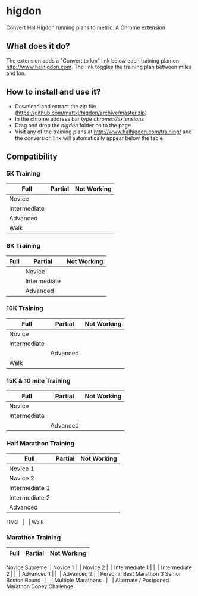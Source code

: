 # higdon
Convert Hal Higdon running plans to metric. A Chrome extension.

## What does it do?

The extension adds a "Convert to km" link below each training plan on http://www.halhigdon.com. The link toggles the training plan between miles and km.

## How to install and use it?

- Download and extract the zip file (https://github.com/mattkj/higdon/archive/master.zip)
- In the chrome address bar type *chrome://extensions*
- Drag and drop the *higdon* folder on to the page
- Visit any of the training plans at http://www.halhigdon.com/training/ and the conversion link will automatically appear below the table

## Compatibility

### 5K Training

Full | Partial | Not Working
---- | ------- | -----------
Novice |  | 
Intermediate | |
Advanced | |
Walk | |

### 8K Training

Full | Partial | Not Working
---- | ------- | -----------
&nbsp; | Novice | 
&nbsp; | Intermediate |
&nbsp; | Advanced |
 
### 10K Training

Full | Partial | Not Working
---- | ------- | -----------
Novice |  | 
Intermediate | |
&nbsp; | Advanced |
Walk | |

### 15K & 10 mile Training

Full | Partial | Not Working
---- | ------- | -----------
Novice |  | 
Intermediate | |
&nbsp; | Advanced |

### Half Marathon Training

Full | Partial | Not Working
---- | ------- | -----------
Novice 1 | | 
Novice 2 | |
Intermediate 1 | |
Intermediate 2 | |
Advanced | |
HM3
&nbsp; | &nbsp; | Walk

### Marathon Training

Full | Partial | Not Working
---- | ------- | -----------
Novice Supreme
&nbsp;| Novice 1 | 
&nbsp;| Novice 2 |
&nbsp;| Intermediate 1 | |
&nbsp;| Intermediate 2 | |
&nbsp;| Advanced 1 | |
&nbsp;| Advanced 2 | |
Personal Best
Marathon 3
Senior
Boston Bound
&nbsp; | &nbsp; | Multiple Marathons
&nbsp; | &nbsp; | Alternate / Postponed Marathon
Dopey Challenge



